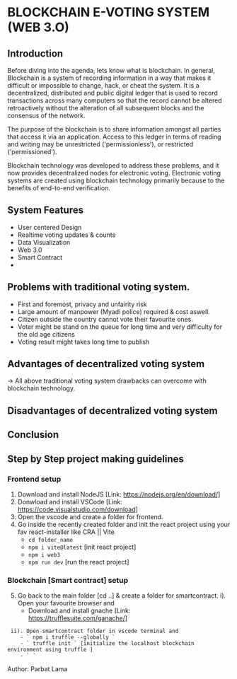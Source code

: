 # BLOCKCHAIN E-VOTING SYSTEM (WEB 3.O)

## Introduction
Before diving into the agenda, lets know what is blockchain. In general, Blockchain is a system of recording information in a way that makes it difficult or impossible to change, hack, or cheat the system. It is a decentralized, distributed and public digital ledger that is used to record transactions across many computers so that the record cannot be altered retroactively without the alteration of all subsequent blocks and the consensus of the network.

The purpose of the blockchain is to share information amongst all parties that access it via an application. Access to this ledger in terms of reading and writing may be unrestricted ('permissionless'), or restricted ('permissioned').

Blockchain technology was developed to address these problems, and it now provides decentralized nodes for electronic voting. Electronic voting systems are created using blockchain technology primarily because to the benefits of end-to-end verification.

## System Features
- User centered Design
- Realtime voting updates & counts
- Data Visualization
- Web 3.0
- Smart Contract
- 

## Problems with traditional voting system.
- First and foremost, privacy and unfairity risk
- Large amount of manpower (Myadi police) required & cost aswell.
- Citizen outside the country cannot vote their favourite ones.
- Voter might be stand on the queue for long time and very difficulty for the old age citizens
- Voting result might takes long time to publish

## Advantages of decentralized voting system
-> All above traditional voting system drawbacks can overcome with blockchain technology.

## Disadvantages of decentralized voting system

## Conclusion

## Step by Step project making guidelines

   ### Frontend setup
   1. Download and install NodeJS [Link: https://nodejs.org/en/download/]
   2. Donwload and install VSCode [Link: https://code.visualstudio.com/download]
   3. Open the vscode and create a folder for frontend.
   4. Go inside the recently created folder and init the react project using your fav react-installer like CRA || Vite
      - ``` cd folder_name ```
      - ``` npm i vite@latest ``` [init react project]
      - ``` npm i web3 ```
      - ``` npm run dev ``` [run the react project]
      
   ### Blockchain [Smart contract] setup
   5. Go back to the main folder [cd ..] & create a folder for smartcontract.
     i). Open your favourite browser and 
        - Download and install gnache [Link: https://trufflesuite.com/ganache/]
     
     ii). Open smartcontract folder in vscode terminal and  
        - ` npm i truffle --globally `
        - ` truffle init ` [initialize the localhost blockchain environment using truffle ]
        - ` `
        


Author: Parbat Lama
